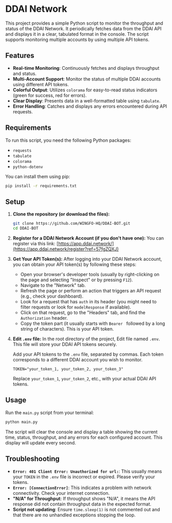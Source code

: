 # DDAI Network

This project provides a simple Python script to monitor the throughput and status of the DDAI Network. It periodically fetches data from the DDAI API and displays it in a clear, tabulated format in the console. The script supports monitoring multiple accounts by using multiple API tokens.

## Features

* **Real-time Monitoring**: Continuously fetches and displays throughput and status.
* **Multi-Account Support**: Monitor the status of multiple DDAI accounts using different API tokens.
* **Colorful Output**: Utilizes `colorama` for easy-to-read status indicators (green for success, red for errors).
* **Clear Display**: Presents data in a well-formatted table using `tabulate`.
* **Error Handling**: Catches and displays any errors encountered during API requests.

## Requirements

To run this script, you need the following Python packages:

* `requests`
* `tabulate`
* `colorama`
* `python-dotenv`

You can install them using pip:

```bash
pip install -r requirements.txt
```

## Setup

1.  **Clone the repository (or download the files):**

    ```bash
    git clone https://github.com/WINGFO-HQ/DDAI-BOT.git
    cd DDAI-BOT
    ```

2.  **Register for a DDAI Network Account (if you don't have one):**
    You can register via this link: [https://app.ddai.network/](https://app.ddai.network/register?ref=57fgZQXJ)

3.  **Get Your API Token(s):**
    After logging into your DDAI Network account, you can obtain your API token(s) by following these steps:
    * Open your browser's developer tools (usually by right-clicking on the page and selecting "Inspect" or by pressing `F12`).
    * Navigate to the "Network" tab.
    * Refresh the page or perform an action that triggers an API request (e.g., check your dashboard).
    * Look for a request that has `auth` in its header (you might need to filter requests or look for `modelResponse` if available).
    * Click on that request, go to the "Headers" tab, and find the `Authorization` header.
    * Copy the token part (it usually starts with `Bearer ` followed by a long string of characters). This is your API token.

4.  **Edit `.env` file:**
    In the root directory of the project, Edit file named `.env`. This file will store your DDAI API tokens securely.

    Add your API tokens to the `.env` file, separated by commas. Each token corresponds to a different DDAI account you wish to monitor.

    ```dotenv
    TOKEN="your_token_1, your_token_2, your_token_3"
    ```
    Replace `your_token_1`, `your_token_2`, etc., with your actual DDAI API tokens.

## Usage

Run the `main.py` script from your terminal:

```bash
python main.py
```

The script will clear the console and display a table showing the current time, status, throughput, and any errors for each configured account. This display will update every second.

## Troubleshooting

* **`Error: 401 Client Error: Unauthorized for url:`**: This usually means your `TOKEN` in the `.env` file is incorrect or expired. Please verify your tokens.
* **`Error: [ConnectionError]`**: This indicates a problem with network connectivity. Check your internet connection.
* **"N/A" for Throughput**: If throughput shows "N/A", it means the API response did not contain throughput data in the expected format.
* **Script not updating**: Ensure `time.sleep(1)` is not commented out and that there are no unhandled exceptions stopping the loop.